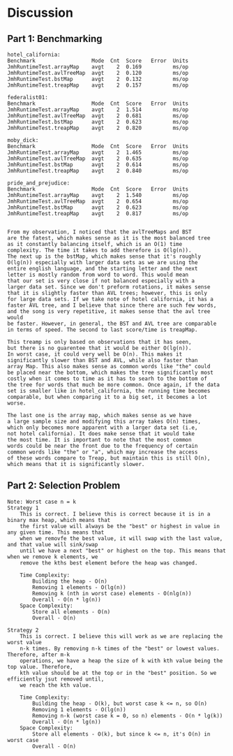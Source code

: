 # Discussion
## Part 1: Benchmarking
    hotel_california:
    Benchmark                  Mode  Cnt  Score   Error  Units
    JmhRuntimeTest.arrayMap    avgt    2  0.169          ms/op
    JmhRuntimeTest.avlTreeMap  avgt    2  0.120          ms/op
    JmhRuntimeTest.bstMap      avgt    2  0.132          ms/op
    JmhRuntimeTest.treapMap    avgt    2  0.157          ms/op

    federalist01:
    Benchmark                  Mode  Cnt  Score   Error  Units
    JmhRuntimeTest.arrayMap    avgt    2  1.514          ms/op
    JmhRuntimeTest.avlTreeMap  avgt    2  0.681          ms/op
    JmhRuntimeTest.bstMap      avgt    2  0.623          ms/op
    JmhRuntimeTest.treapMap    avgt    2  0.820          ms/op

    moby_dick:
    Benchmark                  Mode  Cnt  Score   Error  Units
    JmhRuntimeTest.arrayMap    avgt    2  1.465          ms/op
    JmhRuntimeTest.avlTreeMap  avgt    2  0.635          ms/op
    JmhRuntimeTest.bstMap      avgt    2  0.614          ms/op
    JmhRuntimeTest.treapMap    avgt    2  0.840          ms/op

    pride_and_prejudice:
    Benchmark                  Mode  Cnt  Score   Error  Units
    JmhRuntimeTest.arrayMap    avgt    2  1.540          ms/op
    JmhRuntimeTest.avlTreeMap  avgt    2  0.654          ms/op
    JmhRuntimeTest.bstMap      avgt    2  0.623          ms/op
    JmhRuntimeTest.treapMap    avgt    2  0.817          ms/op


    From my observation, I noticed that the avlTreeMaps and BST
    are the fatest, which makes sense as it is the most balanced tree
    as it constantly balancing itself, which is an O(1) time 
    complexity. The time it takes to add therefore is O(lg(n)).
    The next up is the bstMap, which makes sense that it's roughly 
    O(lg(n)) especially with larger data sets as we are using the 
    entire english language, and the starting letter and the next
    letter is mostly random from word to word. This would mean
    that our set is very close if not balanced especially with a
    larger data set. Since we don't preform rotations, it makes sense
    that it is slightly faster than AVL trees; however, this is only
    for large data sets. If we take note of hotel california, it has a
    faster AVL tree, and I believe that since there are such few words,
    and the song is very repetitive, it makes sense that the avl tree would
    be faster. However, in general, the BST and AVL tree are comparable
    in terms of speed. The second to last score/time is treapMap.

    This treamp is only based on observations that it has seen, 
    but there is no guarentee that it would be either O(lg(n)).
    In worst case, it could very well be O(n). This makes it 
    significantly slower than BST and AVL, while also faster than
    array Map. This also makes sense as common words like "the" could
    be placed near the bottom, which makes the tree significantly most
    costly when it comes to time as it has to searh to the bottom of 
    the tree for words that much be more common. Once again, if the data
    set is smaller like in hotel_california, the running time becomes 
    comparable, but when comparing it to a big set, it becomes a lot worse.

    The last one is the array map, which makes sense as we have 
    a large sample size and modifying this array takes O(n) times,
    which only becomes more apparent with a larger data set (i.e, 
    not hotel california). It does make sense that it would take 
    the most time. It is important to note that the most common
    words could be near the front due to the frequency of certain
    common words like "the" or "a", which may increase the access
    of these words compare to Treap, but maintain this is still O(n),
    which means that it is significantly slower.

## Part 2: Selection Problem
    Note: Worst case n = k
    Strategy 1
        This is correct. I believe this is correct because it is in a binary max heap, which means that 
        the first value will always be the "best" or highest in value in any given time. This means that
        when we removfe the best value, it will swap with the last value, and that value will sink/swap
        until we have a next "best" or highest on the top. This means that when we remove k elements, we 
        remove the kths best element before the heap was changed.

        Time Complexity:
            Building the heap - O(n)
            Removing 1 elements - O(lg(n))
            Removing k (nth in worst case) elements - O(nlg(n))
            Overall - O(n * lg(n))
        Space Complexity:
            Store all elements - O(n)
            Overall - O(n)

    Strategy 2
        This is correct. I believe this will work as we are replacing the worst value
        n-k times. By removing n-k times of the "best" or lowest values. Therefore, after m-k
        operations, we have a heap the size of k with kth value being the top value. Therefore, 
        kth value should be at the top or in the "best" position. So we efficiently jsut removed until,
        we reach the kth value.

        Time Complexity:
            Building the heap - O(k), but worst case k <= n, so O(n)
            Removing 1 elements - O(lg(n))
            Removing n-k (worst case k = 0, so n) elements - O(n * lg(k))
            Overall - O(n * lg(n))
        Space Complexity:
            Store all elements - O(k), but since k <= n, it's O(n) in worst case
            Overall - O(n)
    
    


